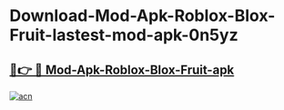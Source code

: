# Download-Mod-Apk-Roblox-Blox-Fruit-lastest-mod-apk-0n5yz

<h2><a href="https://apkcomod.com?title=Mod-Apk-Roblox-Blox-Fruit">🔗👉 🔴 Mod-Apk-Roblox-Blox-Fruit-apk </a></h2>

[![acn](https://github.com/user-attachments/assets/0f9c940e-d8b0-45ae-aac7-cd30a18b3e1c)](https://apkcomod.com?title=Mod-Apk-Roblox-Blox-Fruit)
